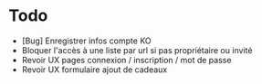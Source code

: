 # Todo

* [Bug] Enregistrer infos compte KO
* Bloquer l'accès à une liste par url si pas propriétaire ou invité
* Revoir UX pages connexion / inscription / mot de passe
* Revoir UX formulaire ajout de cadeaux